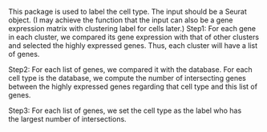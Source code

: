 This package is used to label the cell type. The input should be a Seurat object. (I may achieve the function that the input can also be a gene expression matrix with clustering label for cells later.)
Step1: For each gene in each cluster, we compared its gene expression with that of other clusters and selected the highly expressed genes. Thus, each cluster will have a list of genes.

Step2: For each list of genes, we compared it with the database. For each cell type is the database, we compute the number of intersecting genes between the highly expressed genes regarding that cell type and this list of genes.

Step3: For each list of genes, we set the cell type as the label who has the largest number of intersections. 
